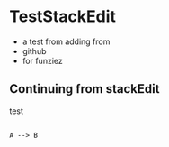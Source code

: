 # TestStackEdit

- a test from adding from
- github
- for funziez

## Continuing from stackEdit
test

```mermaid

A --> B

```

<!--stackedit_data:
eyJoaXN0b3J5IjpbLTEyMDM2OTc0NTNdfQ==
-->